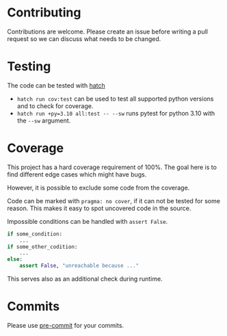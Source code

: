 # Contributing
Contributions are welcome.
Please create an issue before writing a pull request so we can discuss what needs to be changed.

# Testing
The code can be tested with [hatch](https://hatch.pypa.io/latest/)

* `hatch run cov:test` can be used to test all supported python versions and to check for coverage.
* `hatch run +py=3.10 all:test -- --sw` runs pytest for python 3.10 with the `--sw` argument.


# Coverage
This project has a hard coverage requirement of 100%.
The goal here is to find different edge cases which might have bugs.

However, it is possible to exclude some code from the coverage.

Code can be marked with `pragma: no cover`, if it can not be tested for some reason.
This makes it easy to spot uncovered code in the source.

Impossible conditions can be handled with `assert False`.
``` python
if some_condition:
    ...
if some_other_codition:
    ...
else:
    assert False, "unreachable because ..."
```
This serves also as an additional check during runtime.


# Commits
Please use [pre-commit](https://pre-commit.com/) for your commits.
